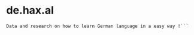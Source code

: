 # de.hax.al
```Daten und Recherchen zum einfachen Erlernen der deutschen Sprache!, Të dhëna dhe kërkime se si të mësoni gjuhën gjermane në një mënyrë të thjeshtë!; 
Data and research on how to learn German language in a easy way !```
